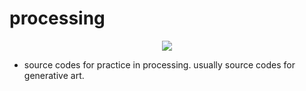 # processing
<p align="center"><img src="https://user-images.githubusercontent.com/61646760/128600345-5e941d41-33cb-4e71-a3b8-8fff84037a0f.png"></p>

- source codes for practice in processing. usually source codes for generative art.
